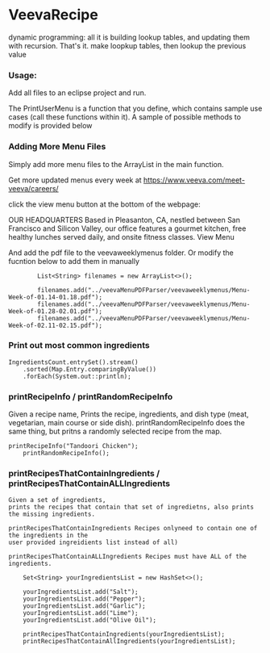 # VeevaRecipe

dynamic programming: all it is building lookup tables, and updating them with recursion. 
That's it. make loopkup tables, then lookup the previous value

### Usage:

Add all files to an eclipse project and run.

The PrintUserMenu is a function that you define, which contains sample use cases (call these functions within it).
A sample of possible methods to modify is provided below

### Adding More Menu Files

 Simply add more menu files to the ArrayList in the main function.
 
 Get more updated menus every week at 
 https://www.veeva.com/meet-veeva/careers/
 
 click the view menu button at the bottom of the webpage:

  OUR HEADQUARTERS
  Based in Pleasanton, CA, nestled between San Francisco and Silicon Valley, our office features a gourmet kitchen, free healthy lunches served daily, and onsite fitness classes.
  View Menu
  
  And add the pdf file to the veevaweeklymenus folder. Or modify the fucntion below to add them in manually

			List<String> filenames = new ArrayList<>();

			filenames.add("../veevaMenuPDFParser/veevaweeklymenus/Menu-Week-of-01.14-01.18.pdf");
			filenames.add("../veevaMenuPDFParser/veevaweeklymenus/Menu-Week-of-01.28-02.01.pdf");
			filenames.add("../veevaMenuPDFParser/veevaweeklymenus/Menu-Week-of-02.11-02.15.pdf");
			


### Print out most common ingredients

    IngredientsCount.entrySet().stream()
        .sorted(Map.Entry.comparingByValue())
        .forEach(System.out::println);

### printRecipeInfo / printRandomRecipeInfo

Given a recipe name, Prints the recipe, ingredients, and dish type (meat, vegetarian, main course or side dish).
printRandomRecipeInfo does the same thing, but pritns a randomly selected recipe from the map.

    printRecipeInfo("Tandoori Chicken");
        printRandomRecipeInfo();

### printRecipesThatContainIngredients / printRecipesThatContainALLIngredients

    Given a set of ingredients,
    prints the recipes that contain that set of ingredietns, also prints the missing ingredients.

    printRecipesThatContainIngredients Recipes onlyneed to contain one of the ingredients in the
    user provided ingreidients list instead of all)
    
    printRecipesThatContainALLIngredients Recipes must have ALL of the ingredients.

		Set<String> yourIngredientsList = new HashSet<>();
		
		yourIngredientsList.add("Salt");
		yourIngredientsList.add("Pepper");
		yourIngredientsList.add("Garlic");
		yourIngredientsList.add("Lime");
		yourIngredientsList.add("Olive Oil");
		
		printRecipesThatContainIngredients(yourIngredientsList);
		printRecipesThatContainAllIngredients(yourIngredientsList);
	

